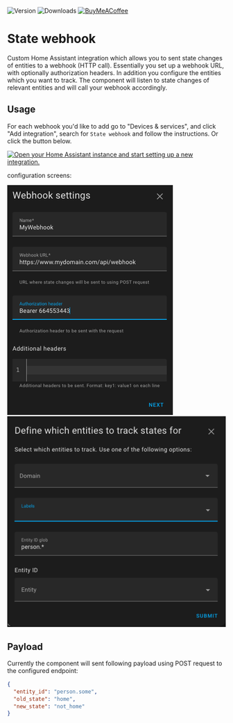![Version](https://img.shields.io/github/v/release/bramstroker/homeassistant-state-webhook?style=for-the-badge)
![Downloads](https://img.shields.io/github/downloads/bramstroker/homeassistant-state-webhook/total?style=for-the-badge)
[![BuyMeACoffee](https://img.shields.io/badge/-buy_me_a%C2%A0coffee-gray?logo=buy-me-a-coffee&style=for-the-badge)](https://www.buymeacoffee.com/bramski)

# State webhook

Custom Home Assistant integration which allows you to sent state changes of entities to a webhook (HTTP call).
Essentially you set up a webhook URL, with optionally authorization headers.
In addition you configure the entities which you want to track.
The component will listen to state changes of relevant entities and will call your webhook accordingly.

## Usage

For each webhook you'd like to add go to "Devices & services", and click "Add integration", search for `State webhook` and follow the instructions.
Or click the button below.

[![Open your Home Assistant instance and start setting up a new integration.](https://my.home-assistant.io/badges/config_flow_start.svg)](https://my.home-assistant.io/redirect/config_flow_start/?domain=state_webhook)

configuration screens:

![alt text](https://github.com/bramstroker/homeassistant-state-webhook/blob/main/docs/assets/config_flow1.png?raw=true)
![alt text](https://github.com/bramstroker/homeassistant-state-webhook/blob/main/docs/assets/config_flow2.png?raw=true)

## Payload

Currently the component will sent following payload using POST request to the configured endpoint:

```json
{
  "entity_id": "person.some",
  "old_state": "home",
  "new_state": "not_home"
}
```
